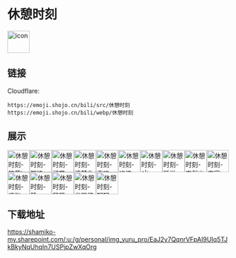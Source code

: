 # 休憩时刻
<img src="https://emoji.shojo.cn/bili/src/休憩时刻/icon.png" width="50" height="50" alt="icon">

## 链接
Cloudflare:
```
https://emoji.shojo.cn/bili/src/休憩时刻
https://emoji.shojo.cn/bili/webp/休憩时刻
```
## 展示
<img src="https://emoji.shojo.cn/bili/src/休憩时刻/休憩时刻-饮茶i.png" width="50" height="50" alt="休憩时刻-饮茶i"><img src="https://emoji.shojo.cn/bili/src/休憩时刻/休憩时刻-期待.png" width="50" height="50" alt="休憩时刻-期待"><img src="https://emoji.shojo.cn/bili/src/休憩时刻/休憩时刻-打赏.png" width="50" height="50" alt="休憩时刻-打赏"><img src="https://emoji.shojo.cn/bili/src/休憩时刻/休憩时刻-清楚收到.png" width="50" height="50" alt="休憩时刻-清楚收到"><img src="https://emoji.shojo.cn/bili/src/休憩时刻/休憩时刻-喜欢.png" width="50" height="50" alt="休憩时刻-喜欢"><img src="https://emoji.shojo.cn/bili/src/休憩时刻/休憩时刻-吃惊.png" width="50" height="50" alt="休憩时刻-吃惊"><img src="https://emoji.shojo.cn/bili/src/休憩时刻/休憩时刻-ok.png" width="50" height="50" alt="休憩时刻-ok"><img src="https://emoji.shojo.cn/bili/src/休憩时刻/休憩时刻-睡觉.png" width="50" height="50" alt="休憩时刻-睡觉"><img src="https://emoji.shojo.cn/bili/src/休憩时刻/休憩时刻-突然出现.png" width="50" height="50" alt="休憩时刻-突然出现"><img src="https://emoji.shojo.cn/bili/src/休憩时刻/休憩时刻-宅家.png" width="50" height="50" alt="休憩时刻-宅家"><img src="https://emoji.shojo.cn/bili/src/休憩时刻/休憩时刻-紧张.png" width="50" height="50" alt="休憩时刻-紧张"><img src="https://emoji.shojo.cn/bili/src/休憩时刻/休憩时刻-赞.png" width="50" height="50" alt="休憩时刻-赞"><img src="https://emoji.shojo.cn/bili/src/休憩时刻/休憩时刻-拜拜.png" width="50" height="50" alt="休憩时刻-拜拜"><img src="https://emoji.shojo.cn/bili/src/休憩时刻/休憩时刻-发现了.png" width="50" height="50" alt="休憩时刻-发现了"><img src="https://emoji.shojo.cn/bili/src/休憩时刻/休憩时刻-呵呵.png" width="50" height="50" alt="休憩时刻-呵呵">

## 下载地址

https://shamiko-my.sharepoint.com/:u:/g/personal/img_yuru_pro/EaJ2y7QqnrVFpAI9UIq5TJkBkyNqUhqIn7USPjpZwXqOrg